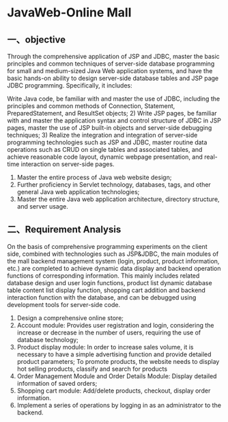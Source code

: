 # JavaWeb-Online Mall

## 一、objective

Through the comprehensive application of JSP and JDBC, master the basic principles and common techniques of server-side database programming for small and medium-sized Java Web application systems, and have the basic hands-on ability to design server-side database tables and JSP page JDBC programming. Specifically, it includes:

Write Java code, be familiar with and master the use of JDBC, including the principles and common methods of Connection, Statement, PreparedStatement, and ResultSet objects; 2) Write JSP pages, be familiar with and master the application syntax and control structure of JDBC in JSP pages, master the use of JSP built-in objects and server-side debugging techniques; 3) Realize the integration and integration of server-side programming technologies such as JSP and JDBC, master routine data operations such as CRUD on single tables and associated tables, and achieve reasonable code layout, dynamic webpage presentation, and real-time interaction on server-side pages.

1. Master the entire process of Java web website design;
2. Further proficiency in Servlet technology, databases, tags, and other general Java web application technologies;
3. Master the entire Java web application architecture, directory structure, and server usage.

## 二、Requirement Analysis

On the basis of comprehensive programming experiments on the client side, combined with technologies such as JSP&JDBC, the main modules of the mall backend management system (login, product, product information, etc.) are completed to achieve dynamic data display and backend operation functions of corresponding information. This mainly includes related database design and user login functions, product list dynamic database table content list display function, shopping cart addition and backend interaction function with the database, and can be debugged using development tools for server-side code.

1. Design a comprehensive online store;
2. Account module: Provides user registration and login, considering the increase or decrease in the number of users, requiring the use of database technology;
3. Product display module: In order to increase sales volume, it is necessary to have a simple advertising function and provide detailed product parameters; To promote products, the website needs to display hot selling products, classify and search for products
4. Order Management Module and Order Details Module: Display detailed information of saved orders;
5. Shopping cart module: Add/delete products, checkout, display order information.
6. Implement a series of operations by logging in as an administrator to the backend.
